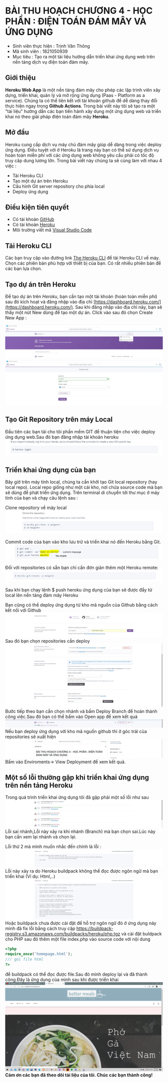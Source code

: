 # BÀI THU HOẠCH CHƯƠNG 4 - HỌC PHẦN : ĐIỆN TOÁN ĐÁM MÂY VÀ ỨNG DỤNG
- Sinh viên thực hiện : Trịnh Văn Thông
- Mã sinh viên : 1821050939
- Mục tiêu : Tạo ra một tài liệu hướng dẫn triển khai ứng dụng web trên nền tảng dịch vụ điện toán đám mây.
## Giới thiệu
**Heroku Web App** là một nền tảng đám mây cho phép các lập trình viên xây dựng, triển khai, quản lý và mở rộng ứng dụng (Paas - Platform as a service). Chúng ta có thể liên kết với tài khoản github để dễ dàng thay đổi thực hiện ngay trong **Github Actions**.
Trong bài viết này tôi sẽ tạo ra một "tài liệu" hướng dẫn các bạn tiến hành xây dụng một ứng dụng web và triển khai nó theo giải pháp điện toán đám mây **Heroku**.

## Mở đầu
Heroku cung cấp dịch vụ máy chủ đám mây giúp dễ dàng trong việc deploy ứng dụng. Điều tuyệt vời ở Heroku là trang này bạn có thể sử dụng dịch vụ hoàn toàn miễn phí với các ứng dụng web không yêu cầu phải có tốc độ truy câp dung lương lớn.
Trong bài viết này chúng ta sẽ cùng làm với nhau 4 việc :
- Tải Heroku CLI
- Tạo một dự án trên Heroku
- Cấu hình Git server repository cho phía local
- Deploy ứng dụng

## Điều kiện tiên quyết
- Có tài khoản [GitHub](https://github.com/)
- Có tài khoản [Heroku](https://dashboard.heroku.com/)
- Môi trường viết mã [Visual Studio Code](https://code.visualstudio.com/)

## Tải Heroku CLI
Các bạn truy cập vào đường link [The Heroku CLI](https://devcenter.heroku.com/articles/heroku-cli) để tải Heroku CLI về máy. Chọn các phiên bản phù hợp với thiết bị của bạn. Có rất nhiều phiên bản để các bạn lựa chọn.

## Tạo dự án trên Heroku
Để tạo dự án trên *Heroku*, bạn cần tạo một tài khoản (hoàn toàn miễn phí) sau đó kích hoạt và đăng nhập vào địa chỉ [https://dashboard.heroku.com/](https://dashboard.heroku.com/). Sau khi đăng nhập vào địa chỉ này, bạn sẽ thấy một nút New dùng để tạo một dự án. Click vào sau đó chọn Create New App :

![alt text](./images/taoduan.JPG "title")
![alt text](./images/taoduan1.JPG "title")
## Tạo Git Repository trên máy Local
Đầu tiên các bạn tải cho tôi phần mềm GIT để thuận tiện cho việc deploy ứng dụng web.Sau đó bạn đăng nhập tài khoản heroku
![alt text](./images/herokulgin.JPG "title")
## Triển khai ứng dụng của bạn
Bây giờ trên máy tính local, chúng ta cần khởi tạo Git local repository (hay local repo). Local repo giống như một cái kho, nơi chứa source code mà bạn sẽ dùng để phát triển ứng dụng. Trên terminal di chuyển tới thư mục ở máy tính của bạn và chạy câu lệnh sau :

Clone repository về máy local
![alt text](./images/clone.JPG "title")


Commit code của bạn vào kho lưu trữ và triển khai nó đến Heroku bằng Git.
![alt text](./images/deploycode1.JPG "title")

Đối với  repositories có sẵn bạn chỉ cần đơn giản thêm một Heroku remote:
![alt text](./images/hrkremote.JPG "title")

Sau khi bạn chạy lệnh  $ push heroku ứng dụng của bạn sẽ được đẩy từ local lên nền tảng đám mây Heroku

Bạn cũng có thể deploy ứng dụng từ kho mã nguồn của Github bằng cách kết nối với Github
![alt text](./images/deploygithub.JPG "title")
Sau đó bạn chọn repositories cần deploy
![alt text](./images/deploygithub1.JPG "title")
Bước tiếp theo bạn cần chọn nhánh và bấm Deploy Branch để hoàn thành công việc.Sau đó bạn có thể bấm vào Open app để xem kết quả
![alt text](./images/xemketquan.JPG "title")
Nếu bạn deploy ứng dụng với kho mã nguồn github thì ở góc trái của repositories sẽ xuất hiện 
![alt text](./images/xemketqua1.JPG "title")
Bấm vào Enviroments-> View Deployment  để xem kết quả.
## Một số lỗi thường gặp khi triển khai ứng dụng trên nền tảng Heroku
Trong quá trình triển khai ứng dụng tôi đã gặp phải một số lỗi như sau
![alt text](./images/error.JPG "title")
Lỗi sai nhánh,Lỗi này xảy ra khi nhánh (Branch) mà bạn chọn sai.Lúc này bạn cần xem lại nhánh và chọn lại.

Lỗi thứ 2 mà mình muốn nhắc đến chính là lỗi :
![alt text](./images/error2.JPG "title")
Lỗi này xảy ra do Heroku buildpack không thể đọc được ngôn ngữ mà bạn triển khai (Ví dụ: Html,..)
![alt text](./images/error1.JPG "title")
Hoặc buildpack chưa được cài đặt để hỗ trợ ngôn ngữ đó ở ứng dụng này mình đã fix lỗi bằng cách truy cập https://buildpack-registry.s3.amazonaws.com/buildpacks/heroku/php.tgz và cài đặt buldpack cho PHP sau đó thêm một file index.php vào source code với nội dung
``` PHP
<?php 
require_once('homepage.html');
/// gọi file html
?>
```
để buildpack có thể đọc được file.Sau đó mình deploy lại và đã thành công.Đây là ứng dụng của mình sau khi được triển khai
![alt text](./images/thanhcong1.PNG "title")
**Cảm ơn các bạn đã theo dõi tài liệu của tôi. Chúc các bạn thành công!**
